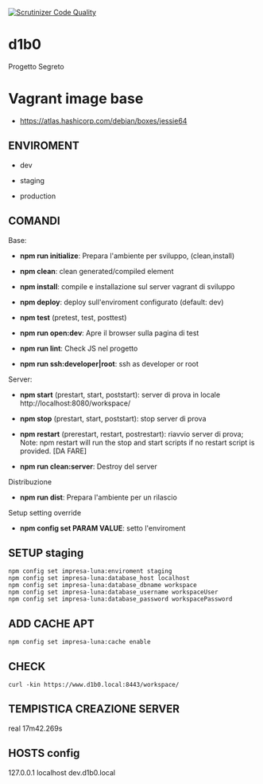 [![Scrutinizer Code Quality](https://scrutinizer-ci.com/g/BitPrepared/d1b0/badges/quality-score.png?b=master)](https://scrutinizer-ci.com/g/BitPrepared/d1b0/?branch=master)

# d1b0
Progetto Segreto


# Vagrant image base

 * https://atlas.hashicorp.com/debian/boxes/jessie64

## ENVIROMENT

  * dev

  * staging

  * production

## COMANDI

Base:

  * **npm run initialize**: Prepara l'ambiente per sviluppo, (clean,install)

  * **npm clean**: clean generated/compiled element

  * **npm install**: compile e installazione sul server vagrant di sviluppo

  * **npm deploy**: deploy sull'enviroment configurato (default: dev)

  * **npm test** (pretest, test, posttest)

  * **npm run open:dev**: Apre il browser sulla pagina di test

  * **npm run lint**: Check JS nel progetto

  * **npm run ssh:developer|root**: ssh as developer or root

Server:

  * **npm start** (prestart, start, poststart): server di prova in locale http://localhost:8080/workspace/

  * **npm stop** (prestart, start, poststart): stop server di prova

  * **npm restart** (prerestart, restart, postrestart): riavvio server di prova; Note: npm restart will run the stop and start scripts if no restart script is provided. [DA FARE]

  * **npm run clean:server**: Destroy del server

Distribuzione

  * **npm run dist**: Prepara l'ambiente per un rilascio

Setup setting override

  * **npm config set PARAM VALUE**: setto l'enviroment


## SETUP staging

```
npm config set impresa-luna:enviroment staging
npm config set impresa-luna:database_host localhost
npm config set impresa-luna:database_dbname workspace
npm config set impresa-luna:database_username workspaceUser
npm config set impresa-luna:database_password workspacePassword
```

## ADD CACHE APT

```
npm config set impresa-luna:cache enable
```

## CHECK

~~~
curl -kin https://www.d1b0.local:8443/workspace/
~~~

## TEMPISTICA CREAZIONE SERVER

  real	17m42.269s

## HOSTS config

127.0.0.1 localhost dev.d1b0.local
